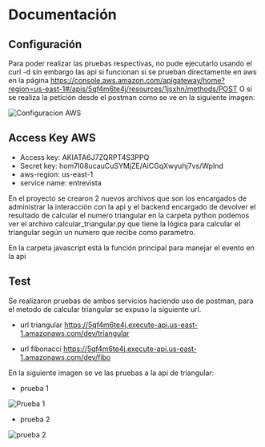 # Documentación

## Configuración
Para poder realizar las pruebas respectivas, no pude ejecutarlo usando el curl -d sin embargo las api si funcionan si se prueban directamente en aws en la página 
https://console.aws.amazon.com/apigateway/home?region=us-east-1#/apis/5qf4m6te4j/resources/1jsxhn/methods/POST 
O si se realiza la petición desde el postman como se ve en la siguiente imagen:

![Configuracion AWS](https://i.ibb.co/K23hHRD/config-postman.png)

## Access Key AWS
- Access key: AKIATA6J7ZQRPT4S3PPQ
- Secret key: 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
- aws-region: us-east-1
- service name: entrevista



En el proyecto se crearon 2 nuevos archivos que son los encargados de administrar la interacción con la api y el backend encargado de devolver el resultado
de calcular el numero triangular en la carpeta python podemos ver el archivo calcular_triangular.py que tiene la lógica para calcular el triangular según un numero que recibe como parametro.

En la carpeta javascript está la función principal para manejar el evento en la api


## Test

Se realizaron pruebas de ambos servicios haciendo uso de postman, para el metodo de calcular triangular se expuso la siguiente url.

- url triangular
https://5qf4m6te4j.execute-api.us-east-1.amazonaws.com/dev/triangular

- url fibonacci
https://5qf4m6te4j.execute-api.us-east-1.amazonaws.com/dev/fibo


En la siguiente imagen se ve las pruebas a la api de triangular:
- prueba 1

![Prueba 1](https://i.ibb.co/M9SzMcx/triangular1.png)

- prueba 2

![prueba 2](https://i.ibb.co/YLyZnRs/triangular2.png)
